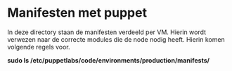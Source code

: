 # Manifesten met puppet
In deze directory staan de manifesten verdeeld per VM. Hierin wordt verwezen naar de correcte modules die de node nodig heeft. Hierin komen volgende regels voor.

**sudo ls /etc/puppetlabs/code/environments/production/manifests/**

